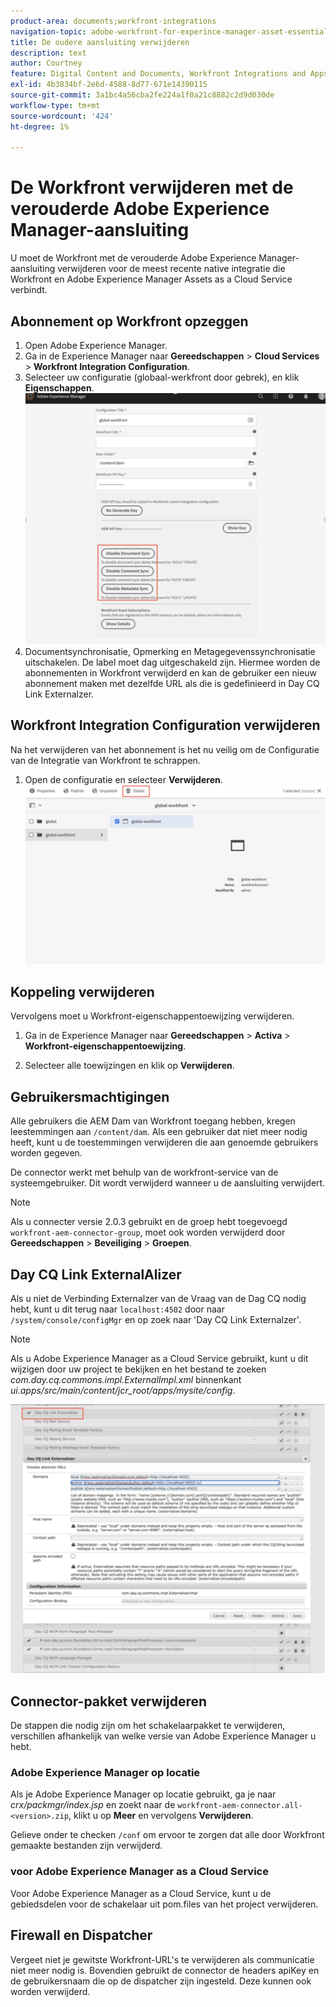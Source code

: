```yaml
---
product-area: documents;workfront-integrations
navigation-topic: adobe-workfront-for-experince-manager-asset-essentials
title: De oudere aansluiting verwijderen
description: text
author: Courtney
feature: Digital Content and Documents, Workfront Integrations and Apps
exl-id: 4b3834bf-2e6d-4588-8d77-671e14390115
source-git-commit: 3a1bc4a56cba2fe224a1f0a21c8882c2d9d030de
workflow-type: tm+mt
source-wordcount: '424'
ht-degree: 1%

---
```


# De Workfront verwijderen met de verouderde Adobe Experience Manager-aansluiting

U moet de Workfront met de verouderde Adobe Experience Manager-aansluiting verwijderen voor de meest recente native integratie die Workfront en Adobe Experience Manager Assets as a Cloud Service verbindt.

## Abonnement op Workfront opzeggen

1. Open Adobe Experience Manager.
1. Ga in de Experience Manager naar **Gereedschappen** > **Cloud Services** > **Workfront Integration Configuration**.
1. Selecteer uw configuratie (globaal-werkfront door gebrek), en klik **Eigenschappen**.
   ![abonnement opzeggen van werkfront](assets/unsubscribe-from-workfront.png)
1. Documentsynchronisatie, Opmerking en Metagegevenssynchronisatie uitschakelen. De label moet dag uitgeschakeld zijn.
Hiermee worden de abonnementen in Workfront verwijderd en kan de gebruiker een nieuw abonnement maken met dezelfde URL als die is gedefinieerd in Day CQ Link Externalzer.

## Workfront Integration Configuration verwijderen

Na het verwijderen van het abonnement is het nu veilig om de Configuratie van de Integratie van Workfront te schrappen.

1. Open de configuratie en selecteer **Verwijderen**.
   ![configuratie verwijderen](assets/delete-wf-configuration.png)

## Koppeling verwijderen

Vervolgens moet u Workfront-eigenschappentoewijzing verwijderen.

1. Ga in de Experience Manager naar **Gereedschappen** > **Activa** > **Workfront-eigenschappentoewijzing**.

1. Selecteer alle toewijzingen en klik op **Verwijderen**.

## Gebruikersmachtigingen

Alle gebruikers die AEM Dam van Workfront toegang hebben, kregen leestemmingen aan `/content/dam`. Als een gebruiker dat niet meer nodig heeft, kunt u de toestemmingen verwijderen die aan genoemde gebruikers worden gegeven.

De connector werkt met behulp van de workfront-service van de systeemgebruiker. Dit wordt verwijderd wanneer u de aansluiting verwijdert.

>[!NOTE]
>
>Als u connecter versie 2.0.3 gebruikt en de groep hebt toegevoegd `workfront-aem-connector-group`, moet ook worden verwijderd door **Gereedschappen** > **Beveiliging** > **Groepen**.

## Day CQ Link ExternalAlizer

Als u niet de Verbinding Externalzer van de Vraag van de Dag CQ nodig hebt, kunt u dit terug naar `localhost:4502` door naar `/system/console/configMgr` en op zoek naar &#39;Day CQ Link Externalzer&#39;.

>[!NOTE]
>
>Als u Adobe Experience Manager as a Cloud Service gebruikt, kunt u dit wijzigen door uw project te bekijken en het bestand te zoeken _com.day.cq.commons.impl.ExternalImpl.xml_ binnenkant _ui.apps/src/main/content/jcr_root/apps/mysite/config_.

![Day CQ Link ExternalAlizer](assets/Day-CQ-Link-Externalizer.png)

## Connector-pakket verwijderen

De stappen die nodig zijn om het schakelaarpakket te verwijderen, verschillen afhankelijk van welke versie van Adobe Experience Manager u hebt.

### Adobe Experience Manager op locatie

Als je Adobe Experience Manager op locatie gebruikt, ga je naar _crx/packmgr/index.jsp_ en zoekt naar de `workfront-aem-connector.all-<version>.zip`, klikt u op **Meer** en vervolgens **Verwijderen**.

Gelieve onder te checken `/conf` om ervoor te zorgen dat alle door Workfront gemaakte bestanden zijn verwijderd.

###  voor Adobe Experience Manager as a Cloud Service

Voor Adobe Experience Manager as a Cloud Service, kunt u de gebiedsdelen voor de schakelaar uit pom.files van het project verwijderen.

## Firewall en Dispatcher

Vergeet niet je gewitste Workfront-URL&#39;s te verwijderen als communicatie niet meer nodig is. Bovendien gebruikt de connector de headers apiKey en de gebruikersnaam die op de dispatcher zijn ingesteld. Deze kunnen ook worden verwijderd.

